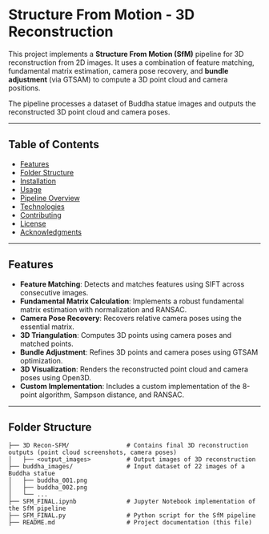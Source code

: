 # Structure From Motion - 3D Reconstruction

This project implements a **Structure From Motion (SfM)** pipeline for 3D reconstruction from 2D images. It uses a combination of feature matching, fundamental matrix estimation, camera pose recovery, and **bundle adjustment** (via GTSAM) to compute a 3D point cloud and camera positions. 

The pipeline processes a dataset of Buddha statue images and outputs the reconstructed 3D point cloud and camera poses.

---

## Table of Contents

- [Features](#features)
- [Folder Structure](#folder-structure)
- [Installation](#installation)
- [Usage](#usage)
- [Pipeline Overview](#pipeline-overview)
- [Technologies](#technologies)
- [Contributing](#contributing)
- [License](#license)
- [Acknowledgments](#acknowledgments)

---

## Features

- **Feature Matching**: Detects and matches features using SIFT across consecutive images.
- **Fundamental Matrix Calculation**: Implements a robust fundamental matrix estimation with normalization and RANSAC.
- **Camera Pose Recovery**: Recovers relative camera poses using the essential matrix.
- **3D Triangulation**: Computes 3D points using camera poses and matched points.
- **Bundle Adjustment**: Refines 3D points and camera poses using GTSAM optimization.
- **3D Visualization**: Renders the reconstructed point cloud and camera poses using Open3D.
- **Custom Implementation**: Includes a custom implementation of the 8-point algorithm, Sampson distance, and RANSAC.

---

## Folder Structure

```plaintext
├── 3D Recon-SFM/                # Contains final 3D reconstruction outputs (point cloud screenshots, camera poses)
│   ├── <output_images>          # Output images of 3D reconstruction
├── buddha_images/               # Input dataset of 22 images of a Buddha statue
│   ├── buddha_001.png
│   ├── buddha_002.png
│   └── ...
├── SFM_FINAL.ipynb              # Jupyter Notebook implementation of the SfM pipeline
├── SFM_FINAL.py                 # Python script for the SfM pipeline
├── README.md                    # Project documentation (this file)

